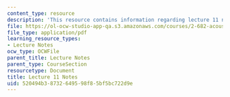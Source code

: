 ```yaml
---
content_type: resource
description: 'This resource contains information regarding lecture 11 notes. '
file: https://ol-ocw-studio-app-qa.s3.amazonaws.com/courses/2-682-acoustical-oceanography-spring-2012/520494b38732649598f85bf5bc722d9e_MIT2_682S12_lec11.pdf
file_type: application/pdf
learning_resource_types:
- Lecture Notes
ocw_type: OCWFile
parent_title: Lecture Notes
parent_type: CourseSection
resourcetype: Document
title: Lecture 11 Notes
uid: 520494b3-8732-6495-98f8-5bf5bc722d9e
---
```

